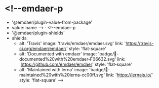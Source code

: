 <!--emdaer-p
  - '@emdaer/plugin-image'
  - src: hero.png
    alt: emdaer
    align: center
-->

# <!--emdaer-p
  - '@emdaer/plugin-value-from-package'
  - value: name
--> · <!--emdaer-p
  - '@emdaer/plugin-shields'
  - shields:
      - alt: 'Travis'
        image: 'travis/emdaer/emdaer.svg'
        link: 'https://travis-ci.org/emdaer/emdaer/'
        style: 'flat-square'
      - alt: 'Documented with emdaer'
        image: 'badge/📓-documented%20with%20emdaer-F06632.svg'
        link: 'https://github.com/emdaer/emdaer'
        style: 'flat-square'
      - alt: 'Maintained with lerna'
        image: 'badge/🐉-maintained%20with%20lerna-cc00ff.svg'
        link: 'https://lernajs.io/'
        style: 'flat-square'
-->

<!--emdaer-p
  - '@emdaer/plugin-value-from-package'
  - value: description
-->

<!-- toc -->

<!--emdaer-p
  - '@emdaer/plugin-node-package'
  - path: '@emdaer/meta/lib/README/what-is-emdaer.js'
-->

<!--emdaer-p
  - '@emdaer/plugin-node-package'
  - path: '@emdaer/meta/lib/README/how-emdaer-works.js'
-->

<!--emdaer-p
  - '@emdaer/plugin-node-package'
  - path: '@emdaer/meta/lib/README/adding-emdaer-to-your-project.js'
-->

<!--emdaer-p
  - '@emdaer/plugin-node-package'
  - path: '@emdaer/meta/lib/README/core-plugins.js'
    runEmdaer: true
-->

<!--emdaer-p
  - '@emdaer/plugin-node-package'
  - path: '@emdaer/meta/lib/README/core-transforms.js'
    runEmdaer: true
-->

<!--emdaer-p
  - '@emdaer/plugin-node-package'
  - path: '@emdaer/meta/lib/README/contributing.js'
-->

<!--emdaer-p
  - '@emdaer/plugin-import'
  - path: .emdaer/README/ast-parsing.md
    runEmdaer: true
-->

<!--emdaer-p
  - '@emdaer/plugin-node-package'
  - path: '@emdaer/meta/lib/README/this-readme.js'
-->

<!--emdaer-p
  - '@emdaer/plugin-node-package'
  - path: '@emdaer/meta/lib/README/license.js'
    runEmdaer: true
-->

<!--emdaer-t
  - '@emdaer/transform-prettier'
  - options:
      proseWrap: preserve
      singleQuote: true
      trailingComma: es5
-->

<!--emdaer-t
  - '@emdaer/transform-smartypants'
  - options: q
-->

<!--emdaer-t
  - '@emdaer/transform-table-of-contents'
-->
